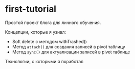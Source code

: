 # first-tutorial


Простой проект блога для личного обучения.

Концепции, которые я узнал:
- Soft delete с методом withTrashed() 
- Метод `attach()` для создания записей в pivot таблицу
- Метод `sync()` для актуализации записей в pivot таблице

Технологии, с которыми я поработал:

